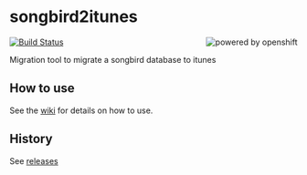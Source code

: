 # songbird2itunes

[![Build Status](https://jenkins.schnatterer.info/job/songbird2itunes/badge/icon)](https://jenkins.schnatterer.info/job/songbird2itunes/)
  [<img alt="powered by openshift" align="right" src="https://www.openshift.com/images/logos/powered_by_openshift.png"/>](https://www.openshift.com/)

Migration tool to migrate a songbird database to itunes

## How to use
See the [wiki](https://github.com/schnatterer/songbird2itunes/wiki) for details on how to use.

## History
See [releases](https://github.com/schnatterer/songbird2itunes/releases)
